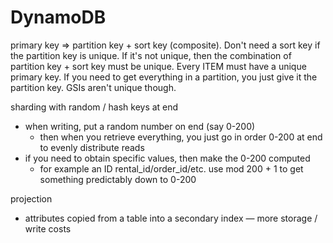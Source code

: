 # DynamoDB

primary key ⇒ partition key + sort key (composite). Don't need a sort key if the partition key is unique. If it's not unique, then the combination of partition key + sort key must be unique. Every ITEM must have a unique primary key. If you need to get everything in a partition, you just give it the partition key. GSIs aren't unique though.

sharding with random / hash keys at end

- when writing, put a random number on end (say 0-200)
    - then when you retrieve everything, you just go in order 0-200 at end to evenly distribute reads
- if you need to obtain specific values, then make the 0-200 computed
    - for example an ID rental_id/order_id/etc. use mod 200 + 1 to get something predictably down to 0-200
    

projection

- attributes copied from a table into a secondary index — more storage / write costs
